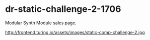 # dr-static-challenge-2-1706

Modular Synth Module sales page.

http://frontend.turing.io/assets/images/static-comp-challenge-2.jpg
